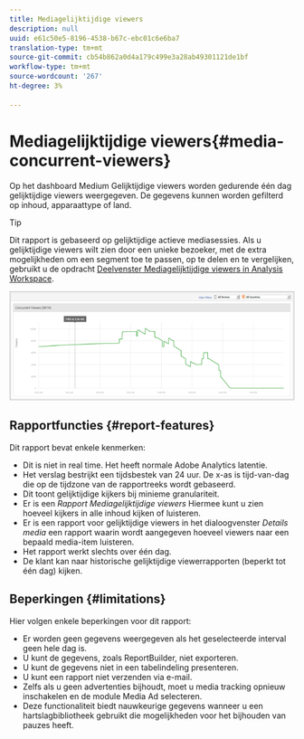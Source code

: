 ```yaml
---
title: Mediagelijktijdige viewers
description: null
uuid: e61c50e5-8196-4538-b67c-ebc01c6e6ba7
translation-type: tm+mt
source-git-commit: cb54b862a0d4a179c499e3a28ab49301121de1bf
workflow-type: tm+mt
source-wordcount: '267'
ht-degree: 3%

---
```



# Mediagelijktijdige viewers{#media-concurrent-viewers}

Op het dashboard Medium Gelijktijdige viewers worden gedurende één dag gelijktijdige viewers weergegeven. De gegevens kunnen worden gefilterd op inhoud, apparaattype of land.

>[!TIP]
>
> Dit rapport is gebaseerd op gelijktijdige actieve mediasessies.  Als u gelijktijdige viewers wilt zien door een unieke bezoeker, met de extra mogelijkheden om een segment toe te passen, op te delen en te vergelijken, gebruikt u de opdracht [Deelvenster Mediagelijktijdige viewers in Analysis Workspace](https://docs.adobe.com/content/help/nl-NL/analytics/analyze/analysis-workspace/panels/media-concurrent-viewers.html).


![](assets/video-concurrent-viewers.png)

## Rapportfuncties {#report-features}

Dit rapport bevat enkele kenmerken:

* Dit is niet in real time. Het heeft normale Adobe Analytics latentie.
* Het verslag bestrijkt een tijdsbestek van 24 uur. De x-as is tijd-van-dag die op de tijdzone van de rapportreeks wordt gebaseerd.
* Dit toont gelijktijdige kijkers bij minieme granulariteit.
* Er is een *Rapport Mediagelijktijdige viewers* Hiermee kunt u zien hoeveel kijkers in alle inhoud kijken of luisteren.
* Er is een rapport voor gelijktijdige viewers in het dialoogvenster *Details media* een rapport waarin wordt aangegeven hoeveel viewers naar een bepaald media-item luisteren.
* Het rapport werkt slechts over één dag.
* De klant kan naar historische gelijktijdige viewerrapporten (beperkt tot één dag) kijken.

## Beperkingen {#limitations}

Hier volgen enkele beperkingen voor dit rapport:

* Er worden geen gegevens weergegeven als het geselecteerde interval geen hele dag is.
* U kunt de gegevens, zoals ReportBuilder, niet exporteren.
* U kunt de gegevens niet in een tabelindeling presenteren.
* U kunt een rapport niet verzenden via e-mail.
* Zelfs als u geen advertenties bijhoudt, moet u media tracking opnieuw inschakelen en de module Media Ad selecteren.
* Deze functionaliteit biedt nauwkeurige gegevens wanneer u een hartslagbibliotheek gebruikt die mogelijkheden voor het bijhouden van pauzes heeft.
